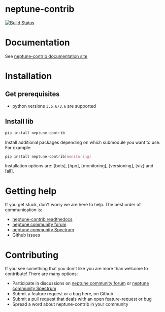# neptune-contrib
[![Build Status](https://travis-ci.org/neptune-ai/neptune-contrib.svg?branch=master)](https://travis-ci.org/neptune-ai/neptune-contrib)

# Documentation
See [neptune-contrib documentation site](https://neptune-contrib.readthedocs.io)

# Installation

## Get prerequisites
* python versions `3.5.6/3.6` are supported

## Install lib

```bash
pip install neptune-contrib
```

Install additional packages depending on which submodule you want to use. 
For example:

```bash
pip install neptune-contrib[monitoring]
```

Installation options are: [bots], [hpo], [monitoring], [versioning], [viz] and [all].

# Getting help
If you get stuck, don't worry we are here to help.
The best order of communication is:

 * [neptune-contrib readthedocs](https://neptune-contrib.readthedocs.io)
 * [neptune community forum](https://community.neptune.ai/)
 * [neptune community Spectrum](https://spectrum.chat/neptune-community?tab=posts)
 * Github issues
 
# Contributing
If you see something that you don't like you are more than welcome to contribute!
There are many options:
  
  * Participate in discussions on [neptune community forum](https://community.neptune.ai/) or [neptune community Spectrum](https://spectrum.chat/neptune-community?tab=posts)
  * Submit a feature request or a bug here, on Github
  * Submit a pull request that deals with an open feature-request or bug
  * Spread a word about neptune-contrib in your community
